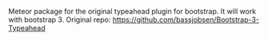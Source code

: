 Meteor package for the original typeahead plugin for bootstrap. It will work with bootstrap 3. 
Original repo: https://github.com/bassjobsen/Bootstrap-3-Typeahead

